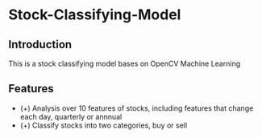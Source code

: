 # Stock-Classifying-Model
## Introduction

This is a stock classifying model bases on OpenCV Machine Learning<br>
## Features

- (+) Analysis over 10 features of stocks, including features that change each day, quarterly or annnual
- (+) Classify stocks into two categories, buy or sell

